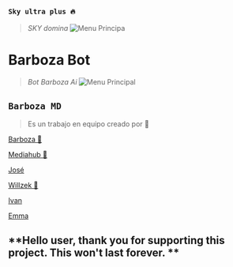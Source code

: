 
### `Sky ultra plus 🔥`
> *SKY domina*
![Menu Principa](https://qu.ax/CnYvh.jpg)
</p>
<h1>Barboza Bot</h1>

> *Bot Barboza Ai*
![Menu Principal](https://qu.ax/Mvhfa.jpg)

## **`Barboza MD`**
> Es un trabajo en equipo creado por 💫

[Barboza 🚀](https://Wa.me/584146277368)


[Mediahub 👑](https://Wa.me/51935848195)


[José](https://Wa.me/584245610338)


[Willzek 🎩](https://Wa.me/50557865603)


[Ivan](https://Wa.me/59169739411)


[Emma](https://Wa.me/522441357601)

## **Hello user, thank you for supporting this project. This won't last forever. **
